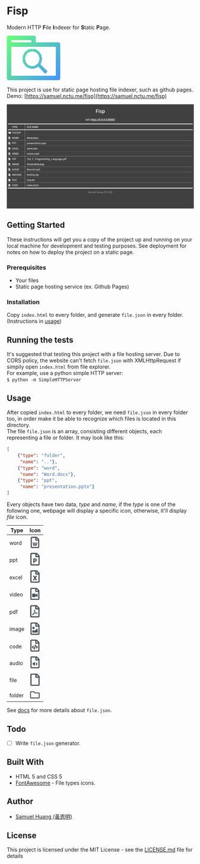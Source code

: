 # Fisp

Modern HTTP **F**ile **I**ndexer for **S**tatic **P**age.


![Icon](images/logo.png)

This project is use for static page hosting file indexer, such as github pages.  
Demo: [https://samuel.nctu.me/fisp](https://samuel.nctu.me/fisp)

![Screenshot](images/demo.png)

## Getting Started

These instructions will get you a copy of the project up and running on your local machine for development and testing purposes. See deployment for notes on how to deploy the project on a static page.

### Prerequisites
- Your files
- Static page hosting service (ex. Github Pages)

### Installation
Copy `index.html` to every folder,
and generate `file.json` in every folder. (Instructions in [usage](#usage))

## Running the tests
It's suggested that testing this project with a file hosting server. Due to CORS policy, the website can't fetch `file.json` with XMLHttpRequest if simpily open `index.html` from file explorer.  
For example, use a python simple HTTP server:  
`$ python -m SimpleHTTPServer`

## Usage
After copied `index.html` to every folder, we need `file.json` in every folder too, in order make it be able to recognize which files is located in this directory.  
The file `file.json` is an array, consisting different objects, each representing a file or folder. It may look like this:  
```json
[
    {"type": "folder",
     "name": ".."},
    {"type": "word",
     "name": "Word.docx"},
    {"type": "ppt",
     "name": "presentation.pptx"}
]
```
Every objects have two data, *type* and *name*, if the *type* is one of the following one, webpage will display a specific icon, otherwise, it'll display *file* icon.

| Type | Icon |
| ------ | ----------- |
| word | <img src="images/word.png" width="30"> |
| ppt | <img src="images/ppt.png" width="30"> |
| excel | <img src="images/excel.png" width="30"> |
| video | <img src="images/video.png" width="30"> |
| pdf | <img src="images/pdf.png" width="30"> |
| image | <img src="images/image.png" width="30"> |
| code | <img src="images/code.png" width="30"> |
| audio | <img src="images/audio.png" width="30"> |
| file | <img src="images/file.png" width="30"> |
| folder | <img src="images/folder.png" width="30"> |

See [docs](https://github.com/samuel21119/fisp/tree/master/docs) for more details about `file.json`.


## Todo
 - [ ] Write `file.json` generator.

## Built With

* HTML 5 and CSS 5
* [FontAwesome](https://fontawesome.com/) - File types icons.

## Author

* [Samuel Huang (黃恩明)](https://samuel.nctu.me)

## License

This project is licensed under the MIT License - see the [LICENSE.md](LICENSE.md) file for details

















